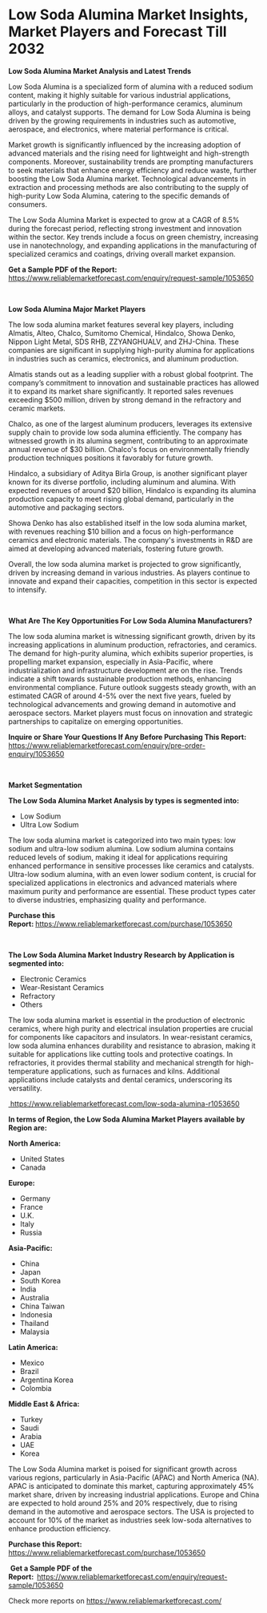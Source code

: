 <p><h1>Low Soda Alumina Market Insights, Market Players and Forecast Till 2032</h1></p><p><strong>Low Soda Alumina Market Analysis and Latest Trends</strong></p>
<p><p>Low Soda Alumina is a specialized form of alumina with a reduced sodium content, making it highly suitable for various industrial applications, particularly in the production of high-performance ceramics, aluminum alloys, and catalyst supports. The demand for Low Soda Alumina is being driven by the growing requirements in industries such as automotive, aerospace, and electronics, where material performance is critical.</p><p>Market growth is significantly influenced by the increasing adoption of advanced materials and the rising need for lightweight and high-strength components. Moreover, sustainability trends are prompting manufacturers to seek materials that enhance energy efficiency and reduce waste, further boosting the Low Soda Alumina market. Technological advancements in extraction and processing methods are also contributing to the supply of high-purity Low Soda Alumina, catering to the specific demands of consumers.</p><p>The Low Soda Alumina Market is expected to grow at a CAGR of 8.5% during the forecast period, reflecting strong investment and innovation within the sector. Key trends include a focus on green chemistry, increasing use in nanotechnology, and expanding applications in the manufacturing of specialized ceramics and coatings, driving overall market expansion.</p></p>
<p><strong>Get a Sample PDF of the Report:&nbsp;</strong> <a href="https://www.reliablemarketforecast.com/enquiry/request-sample/1053650?utm_campaign=3461&utm_medium=2&utm_source=Github&utm_content=ia&utm_term=02042025&utm_id=low-soda-alumina">https://www.reliablemarketforecast.com/enquiry/request-sample/1053650</a></p>
<p>&nbsp;</p>
<p><strong>Low Soda Alumina Major Market Players</strong></p>
<p><p>The low soda alumina market features several key players, including Almatis, Alteo, Chalco, Sumitomo Chemical, Hindalco, Showa Denko, Nippon Light Metal, SDS RHB, ZZYANGHUALV, and ZHJ-China. These companies are significant in supplying high-purity alumina for applications in industries such as ceramics, electronics, and aluminum production.</p><p>Almatis stands out as a leading supplier with a robust global footprint. The company’s commitment to innovation and sustainable practices has allowed it to expand its market share significantly. It reported sales revenues exceeding $500 million, driven by strong demand in the refractory and ceramic markets.</p><p>Chalco, as one of the largest aluminum producers, leverages its extensive supply chain to provide low soda alumina efficiently. The company has witnessed growth in its alumina segment, contributing to an approximate annual revenue of $30 billion. Chalco's focus on environmentally friendly production techniques positions it favorably for future growth.</p><p>Hindalco, a subsidiary of Aditya Birla Group, is another significant player known for its diverse portfolio, including aluminum and alumina. With expected revenues of around $20 billion, Hindalco is expanding its alumina production capacity to meet rising global demand, particularly in the automotive and packaging sectors.</p><p>Showa Denko has also established itself in the low soda alumina market, with revenues reaching $10 billion and a focus on high-performance ceramics and electronic materials. The company's investments in R&D are aimed at developing advanced materials, fostering future growth.</p><p>Overall, the low soda alumina market is projected to grow significantly, driven by increasing demand in various industries. As players continue to innovate and expand their capacities, competition in this sector is expected to intensify.</p></p>
<p>&nbsp;</p>
<p><strong>What Are The Key Opportunities For Low Soda Alumina Manufacturers?</strong></p>
<p><p>The low soda alumina market is witnessing significant growth, driven by its increasing applications in aluminum production, refractories, and ceramics. The demand for high-purity alumina, which exhibits superior properties, is propelling market expansion, especially in Asia-Pacific, where industrialization and infrastructure development are on the rise. Trends indicate a shift towards sustainable production methods, enhancing environmental compliance. Future outlook suggests steady growth, with an estimated CAGR of around 4-5% over the next five years, fueled by technological advancements and growing demand in automotive and aerospace sectors. Market players must focus on innovation and strategic partnerships to capitalize on emerging opportunities.</p></p>
<p><strong>Inquire or Share Your Questions If Any Before Purchasing This Report:</strong> <a href="https://www.reliablemarketforecast.com/enquiry/pre-order-enquiry/1053650?utm_campaign=3461&utm_medium=2&utm_source=Github&utm_content=ia&utm_term=02042025&utm_id=low-soda-alumina">https://www.reliablemarketforecast.com/enquiry/pre-order-enquiry/1053650</a></p>
<p>&nbsp;</p>
<p><strong>Market Segmentation</strong></p>
<p><strong>The Low Soda Alumina Market Analysis by types is segmented into:</strong></p>
<p><ul><li>Low Sodium</li><li>Ultra Low Sodium</li></ul></p>
<p><p>The low soda alumina market is categorized into two main types: low sodium and ultra-low sodium alumina. Low sodium alumina contains reduced levels of sodium, making it ideal for applications requiring enhanced performance in sensitive processes like ceramics and catalysts. Ultra-low sodium alumina, with an even lower sodium content, is crucial for specialized applications in electronics and advanced materials where maximum purity and performance are essential. These product types cater to diverse industries, emphasizing quality and performance.</p></p>
<p><strong>Purchase this Report:&nbsp;</strong><a href="https://www.reliablemarketforecast.com/purchase/1053650?utm_campaign=3461&utm_medium=2&utm_source=Github&utm_content=ia&utm_term=02042025&utm_id=low-soda-alumina">https://www.reliablemarketforecast.com/purchase/1053650</a></p>
<p>&nbsp;</p>
<p><strong>The Low Soda Alumina Market Industry Research by Application is segmented into:</strong></p>
<p><ul><li>Electronic Ceramics</li><li>Wear-Resistant Ceramics</li><li>Refractory</li><li>Others</li></ul></p>
<p><p>The low soda alumina market is essential in the production of electronic ceramics, where high purity and electrical insulation properties are crucial for components like capacitors and insulators. In wear-resistant ceramics, low soda alumina enhances durability and resistance to abrasion, making it suitable for applications like cutting tools and protective coatings. In refractories, it provides thermal stability and mechanical strength for high-temperature applications, such as furnaces and kilns. Additional applications include catalysts and dental ceramics, underscoring its versatility.</p></p>
<p><a href="https://www.reliablemarketforecast.com/low-soda-alumina-r1053650?utm_campaign=3461&utm_medium=2&utm_source=Github&utm_content=ia&utm_term=02042025&utm_id=low-soda-alumina">&nbsp;https://www.reliablemarketforecast.com/low-soda-alumina-r1053650</a></p>
<p><strong>In terms of Region, the Low Soda Alumina Market Players available by Region are:</strong></p>
<p>
    <p> <strong> North America: </strong>
        <ul>
            <li>United States</li>
            <li>Canada</li>
        </ul>
        </p> 
    <p> <strong> Europe: </strong>
        <ul>
            <li>Germany</li>
            <li>France</li>
            <li>U.K.</li>
            <li>Italy</li>
            <li>Russia</li>
        </ul>
        </p> 
    <p> <strong> Asia-Pacific: </strong>
        <ul>
            <li>China</li>
            <li>Japan</li>
            <li>South Korea</li>
            <li>India</li>
            <li>Australia</li>
            <li>China Taiwan</li>
            <li>Indonesia</li>
            <li>Thailand</li>
            <li>Malaysia</li>
        </ul>
        </p> 
    <p> <strong> Latin America: </strong>
        <ul>
            <li>Mexico</li>
            <li>Brazil</li>
            <li>Argentina Korea</li>
            <li>Colombia</li>
        </ul>
        </p> 
    <p> <strong> Middle East & Africa: </strong>
        <ul>
            <li>Turkey</li>
            <li>Saudi</li>
            <li>Arabia</li>
            <li>UAE</li>
            <li>Korea</li>
        </ul>
    </p>
    </p>
<p><p>The Low Soda Alumina market is poised for significant growth across various regions, particularly in Asia-Pacific (APAC) and North America (NA). APAC is anticipated to dominate this market, capturing approximately 45% market share, driven by increasing industrial applications. Europe and China are expected to hold around 25% and 20% respectively, due to rising demand in the automotive and aerospace sectors. The USA is projected to account for 10% of the market as industries seek low-soda alternatives to enhance production efficiency.</p></p>
<p><strong>Purchase this Report: </strong><a href="https://www.reliablemarketforecast.com/purchase/1053650?utm_campaign=3461&utm_medium=2&utm_source=Github&utm_content=ia&utm_term=02042025&utm_id=low-soda-alumina">https://www.reliablemarketforecast.com/purchase/1053650</a></p>
<p>&nbsp;<strong>Get a Sample PDF of the Report:&nbsp;&nbsp;</strong><a href="https://www.reliablemarketforecast.com/enquiry/request-sample/1053650?utm_campaign=3461&utm_medium=2&utm_source=Github&utm_content=ia&utm_term=02042025&utm_id=low-soda-alumina">https://www.reliablemarketforecast.com/enquiry/request-sample/1053650</a></p>
<p><strong></strong></p>
<p>Check more reports on <a href="https://www.reliablemarketforecast.com/?utm_campaign=3461&utm_medium=2&utm_source=Github&utm_content=ia&utm_term=02042025&utm_id=low-soda-alumina">https://www.reliablemarketforecast.com/</a></p>